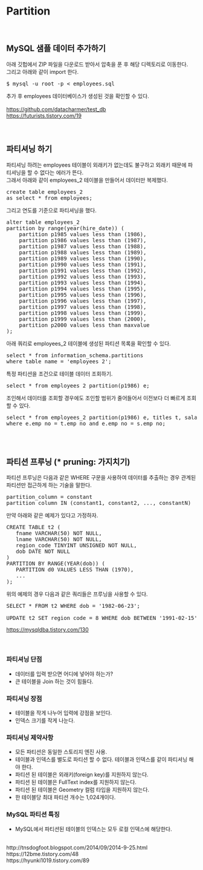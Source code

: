 # Partition
<br/>

## MySQL 샘플 데이터 추가하기

아래 깃헙에서 ZIP 파일을 다운로드 받아서 압축을 푼 후 해당 디렉토리로 이동한다. <br/>
그리고 아래와 같이 import 한다.<br/>
<pre>
$ mysql -u root -p < employees.sql
</pre>
추가 후 employees 데이터베이스가 생성된 것을 확인할 수 있다.<br/>
<br/>
https://github.com/datacharmer/test_db <br/>
https://futurists.tistory.com/19 <br/>
<br/><br/>

## 파티셔닝 하기

파티셔닝 하려는 employees 테이블이 외래키가 없는데도 불구하고 외래키 때문에 파티셔닝을 할 수 없다는 에러가 뜬다.<br/>
그래서 아래와 같이 employees_2 테이블을 만들어서 데이터만 복제했다.<br/>
<pre>
create table employees_2
as select * from employees;
</pre>
그리고 연도를 기준으로 파티셔닝을 했다.<br/>
<pre>
alter table employees_2
partition by range(year(hire_date)) (
	partition p1985 values less than (1986),
	partition p1986 values less than (1987),
	partition p1987 values less than (1988),
	partition p1988 values less than (1989),
	partition p1989 values less than (1990),
	partition p1990 values less than (1991),
	partition p1991 values less than (1992),
	partition p1992 values less than (1993),
	partition p1993 values less than (1994),
	partition p1994 values less than (1995),
	partition p1995 values less than (1996),
	partition p1996 values less than (1997),
	partition p1997 values less than (1998),
	partition p1998 values less than (1999),
	partition p1999 values less than (2000),
	partition p2000 values less than maxvalue
);
</pre>
아래 쿼리로 employees_2 테이블에 생성된 파티션 목록을 확인할 수 있다.<br/>
<pre>
select * from information_schema.partitions
where table_name = 'employees_2';
</pre>
특정 파티션을 조건으로 테이블 데이터 조회하기.<br/>
<pre>
select * from employees_2 partition(p1986) e;
</pre>
조인해서 데이터를 조회할 경우에도 조인할 범위가 줄어들어서 이전보다 더 빠르게 조회할 수 있다.<br/>
<pre>
select * from employees_2 partition(p1986) e, titles t, salaries s
where e.emp_no = t.emp_no and e.emp_no = s.emp_no;
</pre>
<br/><br/>

## 파티션 프루닝 (* pruning: 가지치기)

파티션 프루닝은 다음과 같은 WHERE 구문을 사용하여 데이터를 추출하는 경우 관계된 파티션만 접근하게 하는 기술을 말한다.<br/>
<pre>
partition_column = constant
partition_column IN (constant1, constant2, ..., constantN)
</pre>
만약 아래와 같은 예제가 있다고 가정하자.<br/>
<pre>
CREATE TABLE t2 (
   fname VARCHAR(50) NOT NULL,
   lname VARCHAR(50) NOT NULL,
   region_code TINYINT UNSIGNED NOT NULL,
   dob DATE NOT NULL
)
PARTITION BY RANGE(YEAR(dob)) (
   PARTITION d0 VALUES LESS THAN (1970),
   ...
);
</pre>
위의 예제의 경우 다음과 같은 쿼리들은 프루닝을 사용할 수 있다.<br/>
<pre>
SELECT * FROM t2 WHERE dob = '1982-06-23';

UPDATE t2 SET region_code = 8 WHERE dob BETWEEN '1991-02-15' AND '1997-04-25';
</pre>
https://mysqldba.tistory.com/130<br/>
<br/><br/>

### 파티셔닝 단점
- 데이터를 입력 받으면 어디에 넣어야 하는가?
- 큰 테이블을 Join 하는 것이 힘들다.

### 파티셔닝 장점
- 테이블을 작게 나누어 입력에 강점을 보인다.
- 인덱스 크기를 작게 나눈다.

### 파티셔닝 제약사항
- 모든 파티션은 동일한 스토리지 엔진 사용.
- 테이블과 인덱스를 별도로 파티션 할 수 없다. 테이블과 인덱스를 같이 파티셔닝 해야 한다.
- 파티션 된 테이블은 외래키(foreign key)를 지원하지 않는다.
- 파티션 된 테이블은 FullText index를 지원하지 않는다.
- 파티션 된 테이블은 Geometry 컬럼 타입을 지원하지 않는다.
- 한 테이블당 최대 파티션 개수는 1,024개이다.

### MySQL 파티션 특징
- MySQL에서 파티션된 테이블의 인덱스는 모두 로컬 인덱스에 해당한다.

<br/>
http://tnsdogfoot.blogspot.com/2014/09/2014-9-25.html <br/>
https://12bme.tistory.com/48 <br/>
https://hyunki1019.tistory.com/89 <br/>
<br/><br/>






